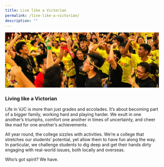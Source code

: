 ```yaml
---
title: Live like a Victorian
permalink: /live-like-a-victorian/
description: ""
---
```

![](/images/Live-like-a-Victorian-banner-1024x365.jpg)
### Living like a Victorian

Life in VJC is more than just grades and accolades. It’s about becoming part of a bigger family, working hard and playing harder. We exult in one another’s triumphs, comfort one another in times of uncertainty, and cheer like mad for one another’s achievements. 

All year round, the college sizzles with activities. We’re a college that stretches our students’ potential, yet allow them to have fun along the way. In particular, we challenge students to dig deep and get their hands dirty engaging with real-world issues, both locally and overseas.

Who’s got spirit? We have.
